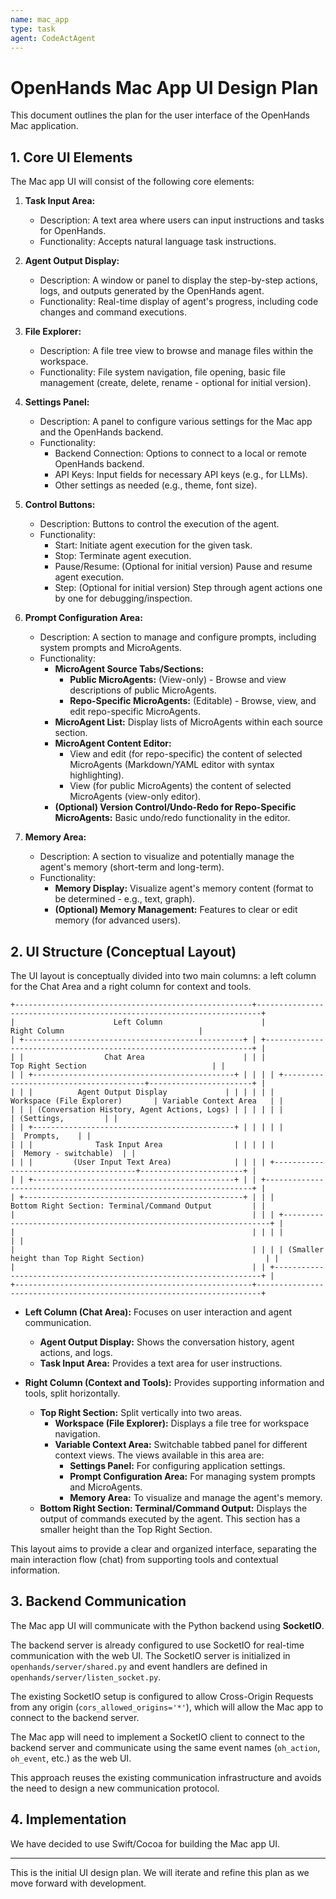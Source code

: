 ```yaml
---
name: mac_app
type: task
agent: CodeActAgent
---
```

# OpenHands Mac App UI Design Plan

This document outlines the plan for the user interface of the OpenHands Mac application.

## 1. Core UI Elements

The Mac app UI will consist of the following core elements:

1.  **Task Input Area:**
    *   Description: A text area where users can input instructions and tasks for OpenHands.
    *   Functionality: Accepts natural language task instructions.

2.  **Agent Output Display:**
    *   Description: A window or panel to display the step-by-step actions, logs, and outputs generated by the OpenHands agent.
    *   Functionality: Real-time display of agent's progress, including code changes and command executions.

3.  **File Explorer:**
    *   Description: A file tree view to browse and manage files within the workspace.
    *   Functionality: File system navigation, file opening, basic file management (create, delete, rename - optional for initial version).



5.  **Settings Panel:**
    *   Description: A panel to configure various settings for the Mac app and the OpenHands backend.
    *   Functionality:
        *   Backend Connection: Options to connect to a local or remote OpenHands backend.
        *   API Keys: Input fields for necessary API keys (e.g., for LLMs).
        *   Other settings as needed (e.g., theme, font size).

6.  **Control Buttons:**
    *   Description: Buttons to control the execution of the agent.
    *   Functionality:
        *   Start: Initiate agent execution for the given task.
        *   Stop: Terminate agent execution.
        *   Pause/Resume: (Optional for initial version) Pause and resume agent execution.
        *   Step: (Optional for initial version) Step through agent actions one by one for debugging/inspection.

7.  **Prompt Configuration Area:**
    *   Description: A section to manage and configure prompts, including system prompts and MicroAgents.
    *   Functionality:
        *   **MicroAgent Source Tabs/Sections:**
            *   **Public MicroAgents:** (View-only) - Browse and view descriptions of public MicroAgents.
            *   **Repo-Specific MicroAgents:** (Editable) - Browse, view, and edit repo-specific MicroAgents.
        *   **MicroAgent List:** Display lists of MicroAgents within each source section.
        *   **MicroAgent Content Editor:**
            *   View and edit (for repo-specific) the content of selected MicroAgents (Markdown/YAML editor with syntax highlighting).
            *   View (for public MicroAgents) the content of selected MicroAgents (view-only editor).
        *   **(Optional) Version Control/Undo-Redo for Repo-Specific MicroAgents:** Basic undo/redo functionality in the editor.

8.  **Memory Area:**
    *   Description: A section to visualize and potentially manage the agent's memory (short-term and long-term).
    *   Functionality:
        *   **Memory Display:** Visualize agent's memory content (format to be determined - e.g., text, graph).
        *   **(Optional) Memory Management:** Features to clear or edit memory (for advanced users).

## 2.  UI Structure (Conceptual Layout)

The UI layout is conceptually divided into two main columns: a left column for the Chat Area and a right column for context and tools.

```
+-----------------------------------------------------+-----------------------------------------------------------------------+
|                      Left Column                      |                             Right Column                              |
| +-------------------------------------------------+ | +-------------------------------------------------------------------+ |
| |                  Chat Area                      | | |                      Top Right Section                            | |
| | +---------------------------------------------+ | | | | +---------------------------------------+-----------------------+ |
| | |          Agent Output Display             | | | | | |    Workspace (File Explorer)       | Variable Context Area   | |
| | | (Conversation History, Agent Actions, Logs) | | | | | |                                       | (Settings,         | |
| | +---------------------------------------------+ | | | | |                                       |  Prompts,    | |
| | |              Task Input Area                | | | | |                                       |  Memory - switchable)  | |
| | |         (User Input Text Area)              | | | | +---------------------------------------+-----------------------+ |
| | +---------------------------------------------+ | | +-------------------------------------------------------------------+ |
| +-------------------------------------------------+ | | |             Bottom Right Section: Terminal/Command Output         | |
|                                                     | | | +-------------------------------------------------------------------+ |
|                                                     | | | |                                                                   | |
|                                                     | | | | (Smaller height than Top Right Section)                           | |
|                                                     | | +-------------------------------------------------------------------+ |
+-----------------------------------------------------+-----------------------------------------------------------------------+
```

*   **Left Column (Chat Area):** Focuses on user interaction and agent communication.
    *   **Agent Output Display:** Shows the conversation history, agent actions, and logs.
    *   **Task Input Area:**  Provides a text area for user instructions.

*   **Right Column (Context and Tools):**  Provides supporting information and tools, split horizontally.
    *   **Top Right Section:** Split vertically into two areas.
        *   **Workspace (File Explorer):** Displays a file tree for workspace navigation.
        *   **Variable Context Area:** Switchable tabbed panel for different context views. The views available in this area are:
            *   **Settings Panel:**  For configuring application settings.
            *   **Prompt Configuration Area:** For managing system prompts and MicroAgents.
            *   **Memory Area:** To visualize and manage the agent's memory.
    *   **Bottom Right Section: Terminal/Command Output:** Displays the output of commands executed by the agent.  This section has a smaller height than the Top Right Section.

This layout aims to provide a clear and organized interface, separating the main interaction flow (chat) from supporting tools and contextual information.

## 3.  Backend Communication

The Mac app UI will communicate with the Python backend using **SocketIO**. 

The backend server is already configured to use SocketIO for real-time communication with the web UI.  The SocketIO server is initialized in `openhands/server/shared.py` and event handlers are defined in `openhands/server/listen_socket.py`.

The existing SocketIO setup is configured to allow Cross-Origin Requests from any origin (`cors_allowed_origins='*'`), which will allow the Mac app to connect to the backend server.

The Mac app will need to implement a SocketIO client to connect to the backend server and communicate using the same event names (`oh_action`, `oh_event`, etc.) as the web UI.

This approach reuses the existing communication infrastructure and avoids the need to design a new communication protocol.

## 4.  Implementation

We have decided to use Swift/Cocoa for building the Mac app UI.



---

This is the initial UI design plan.  We will iterate and refine this plan as we move forward with development.
